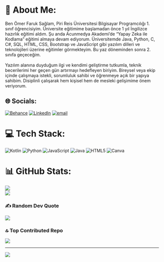 # 💫 About Me:
Ben Ömer Faruk Sağlam, Piri Reis Üniversitesi Bilgisayar Programcılığı 1. sınıf öğrencisiyim. Üniversite eğitimime başlamadan önce 1 yıl İngilizce hazırlık eğitimi aldım. Şu anda Acunmedya Akademi’de “Yapay Zeka ile Kodlama” eğitimi almaya devam ediyorum. Üniversitemde Java, Python, C, C#, SQL, HTML, CSS, Bootstrap ve JavaScript gibi yazılım dilleri ve teknolojileri üzerine eğitimler görmekteyim. Bu yaz döneminden sonra 2. sınıfa geçeceğim.<br><br>Yazılım alanına duyduğum ilgi ve kendimi geliştirme tutkumla, teknik becerilerimi her geçen gün artırmayı hedefleyen biriyim. Bireysel veya ekip içinde çalışmaya istekli, sorumluluk sahibi ve öğrenmeye açık bir yapıya sahibim. Disiplinli çalışarak hem kişisel hem de mesleki gelişimime önem veriyorum.


## 🌐 Socials:
[![Behance](https://img.shields.io/badge/Behance-1769ff?logo=behance&logoColor=white)](https://behance.net/merfaruksalam4) [![LinkedIn](https://img.shields.io/badge/LinkedIn-%230077B5.svg?logo=linkedin&logoColor=white)](https://linkedin.com/in/omerfrs55) [![email](https://img.shields.io/badge/Email-D14836?logo=gmail&logoColor=white)](mailto:omerfaruksaglam742@gmail.com) 

# 💻 Tech Stack:
![Kotlin](https://img.shields.io/badge/kotlin-%237F52FF.svg?style=flat&logo=kotlin&logoColor=white) ![Python](https://img.shields.io/badge/python-3670A0?style=flat&logo=python&logoColor=ffdd54) ![JavaScript](https://img.shields.io/badge/javascript-%23323330.svg?style=flat&logo=javascript&logoColor=%23F7DF1E) ![Java](https://img.shields.io/badge/java-%23ED8B00.svg?style=flat&logo=openjdk&logoColor=white) ![HTML5](https://img.shields.io/badge/html5-%23E34F26.svg?style=flat&logo=html5&logoColor=white) ![Canva](https://img.shields.io/badge/Canva-%2300C4CC.svg?style=flat&logo=Canva&logoColor=white)
# 📊 GitHub Stats:
![](https://nirzak-streak-stats.vercel.app/?user=omerfrs55&theme=dark&hide_border=false)<br/>
![](https://github-readme-stats.vercel.app/api/top-langs/?username=omerfrs55&theme=dark&hide_border=false&include_all_commits=true&count_private=true&layout=compact)

### ✍️ Random Dev Quote
![](https://quotes-github-readme.vercel.app/api?type=horizontal&theme=dark)

### 🔝 Top Contributed Repo
![](https://github-contributor-stats.vercel.app/api?username=omerfrs55&limit=5&theme=dark&combine_all_yearly_contributions=true)

---
[![](https://visitcount.itsvg.in/api?id=omerfrs55&icon=0&color=0)](https://visitcount.itsvg.in)

<!-- Proudly created with GPRM ( https://gprm.itsvg.in ) -->
